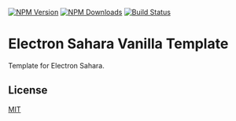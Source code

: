 [![NPM Version][npm-image]][npm-url]
[![NPM Downloads][downloads-image]][downloads-url]
[![Build Status][travis-image]][travis-url]

# Electron Sahara Vanilla Template

Template for Electron Sahara.

## License

[MIT](LICENSE)

[npm-image]: https://img.shields.io/npm/v/@virtuoworks/electron-sahara-template-vanilla.svg
[npm-url]: https://www.npmjs.com/package/@virtuoworks/electron-sahara-template-vanilla
[downloads-image]: https://img.shields.io/npm/dm/@virtuoworks/electron-sahara-template-vanilla.svg
[downloads-url]: https://www.npmjs.com/package/@virtuoworks/electron-sahara-template-vanilla
[travis-image]: https://api.travis-ci.org/VirtuoWorks/electron-sahara-template-vanilla.svg?branch=master
[travis-url]: https://travis-ci.org/VirtuoWorks/electron-sahara-template-vanilla.svg